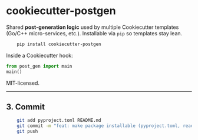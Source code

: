 # cookiecutter-postgen

Shared **post-generation logic** used by multiple Cookiecutter templates
(Go/C++ micro-services, etc.).  Installable via `pip` so templates stay lean.

```bash
    pip install cookiecutter-postgen
```
Inside a Cookiecutter hook:
```python
from post_gen import main
main()
```
MIT-licensed.

---

## 3. Commit

```bash
    git add pyproject.toml README.md
    git commit -m "feat: make package installable (pyproject.toml, readme)"
    git push
```

